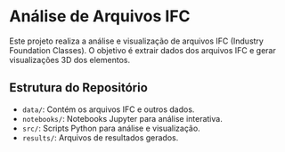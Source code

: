# Análise de Arquivos IFC

Este projeto realiza a análise e visualização de arquivos IFC (Industry Foundation Classes). O objetivo é extrair dados dos arquivos IFC e gerar visualizações 3D dos elementos.

## Estrutura do Repositório

- `data/`: Contém os arquivos IFC e outros dados.
- `notebooks/`: Notebooks Jupyter para análise interativa.
- `src/`: Scripts Python para análise e visualização.
- `results/`: Arquivos de resultados gerados.
